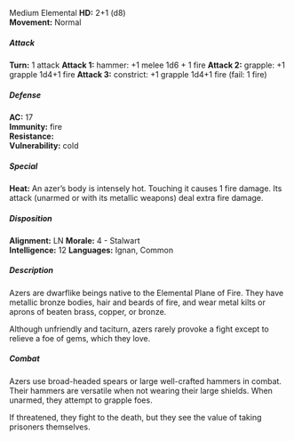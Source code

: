 Medium Elemental
**HD:** 2+1 (d8)  
**Movement:** Normal  
##### Attack
**Turn:** 1 attack
**Attack 1:** hammer: +1 melee 1d6 + 1 fire
**Attack 2:** grapple: +1 grapple 1d4+1 fire
**Attack 3:** constrict: +1 grapple 1d4+1 fire (fail: 1 fire)
##### Defense
**AC:** 17  
**Immunity:** fire  
**Resistance:**  
**Vulnerability:** cold  
##### Special
**Heat:** An azer’s body is intensely hot. Touching it causes 1 fire damage. Its attack (unarmed or with its metallic weapons) deal extra fire damage.
##### Disposition
**Alignment:** LN
**Morale:** 4 - Stalwart  
**Intelligence:** 12 
**Languages:** Ignan, Common  

##### Description
Azers are dwarflike beings native to the Elemental Plane of Fire. They have metallic bronze bodies, hair and beards of fire, and wear metal kilts or aprons of beaten brass, copper, or bronze.

Although unfriendly and taciturn, azers rarely provoke a fight except to relieve a foe of gems, which they love. 
##### Combat
Azers use broad-headed spears or large well-crafted hammers in combat. Their hammers are versatile when not wearing their large shields. When unarmed, they attempt to grapple foes. 

If threatened, they fight to the death, but they see the value of taking prisoners themselves.

